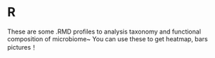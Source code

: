 # R
These are some .RMD profiles to analysis taxonomy and functional composition of microbiome~
You can use these to get heatmap, bars pictures！
